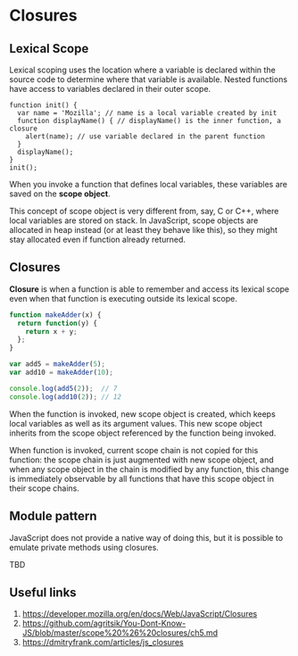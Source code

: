 # Closures

## Lexical Scope

Lexical scoping uses the location where a variable is declared within the source code to determine where that variable is available. Nested functions have access to variables declared in their outer scope.

```
function init() {
  var name = 'Mozilla'; // name is a local variable created by init
  function displayName() { // displayName() is the inner function, a closure
    alert(name); // use variable declared in the parent function    
  }
  displayName();    
}
init();
```

When you invoke a function that defines local variables, these variables are saved on the **scope object**.

This concept of scope object is very different from, say, C or C++, where local variables are stored on stack. In JavaScript, scope objects are allocated in heap instead (or at least they behave like this), so they might stay allocated even if function already returned. 

## Closures

**Closure** is when a function is able to remember and access its lexical scope even when that function is executing outside its lexical scope.

```javascript
function makeAdder(x) {
  return function(y) {
    return x + y;
  };
}

var add5 = makeAdder(5);
var add10 = makeAdder(10);

console.log(add5(2));  // 7
console.log(add10(2)); // 12
```

When the function is invoked, new scope object is created, which keeps local variables as well as its argument values. This new scope object inherits from the scope object referenced by the function being invoked.

When function is invoked, current scope chain is not copied for this function: the scope chain is just augmented with new scope object, and when any scope object in the chain is modified by any function, this change is immediately observable by all functions that have this scope object in their scope chains.

## Module pattern

JavaScript does not provide a native way of doing this, but it is possible to emulate private methods using closures.

TBD

## Useful links
1. https://developer.mozilla.org/en/docs/Web/JavaScript/Closures
1. https://github.com/agritsik/You-Dont-Know-JS/blob/master/scope%20%26%20closures/ch5.md
1. https://dmitryfrank.com/articles/js_closures

